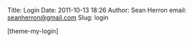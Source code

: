 Title: Login
Date: 2011-10-13 18:26
Author: Sean Herron
email: seanherron@gmail.com
Slug: login

[theme-my-login]
